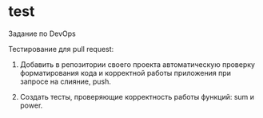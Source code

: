 # test
Задание по DevOps

Тестирование для pull request:

1) Добавить в репозитории своего проекта автоматическую проверку форматирования кода и корректной работы приложения при запросе на слияние, push.
  
2) Создать тесты, проверяющие корректность работы функций: sum и power.
